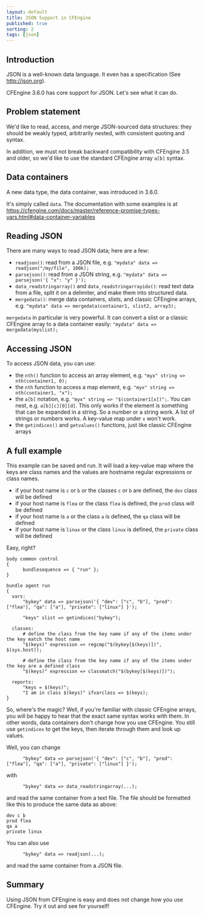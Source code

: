 ```yaml
---
layout: default
title: JSON Support in CFEngine
published: true
sorting: 2
tags: [json]
---
```


## Introduction

JSON is a well-known data language. It even has a specification (See http://json.org).

CFEngine 3.6.0 has core support for JSON.  Let's see what it can do.

## Problem statement

We'd like to read, access, and merge JSON-sourced data structures:
they should be weakly typed, arbitrarily nested, with consistent
quoting and syntax.

In addition, we must not break backward compatibility with CFEngine
3.5 and older, so we'd like to use the standard CFEngine array `a[b]`
syntax.

## Data containers

A new data type, the data container, was introduced in 3.6.0.

It's simply called `data`.  The documentation with some examples is at https://cfengine.com/docs/master/reference-promise-types-vars.html#data-container-variables

## Reading JSON

There are many ways to read JSON data; here are a few:

* `readjson()`: read from a JSON file, e.g. `"mydata" data => readjson("/my/file", 100k);`
* `parsejson()`: read from a JSON string, e.g. `"mydata" data => parsejson('{ "x": "y" }');`
* `data_readstringarray()` and `data_readstringarrayidx()`: read text data from a file, split it on a delimiter, and make them into structured data.
* `mergedata()`: merge data containers, slists, and classic CFEngine arrays, e.g. `"mydata" data => mergedata(container1, slist2, array3);`

`mergedata` in particular is very powerful.  It can convert a slist or a classic CFEngine array to a data container easily: `"mydata" data => mergedata(myslist);`

## Accessing JSON

To access JSON data, you can use:

* the `nth()` function to access an array element, e.g. `"myx" string => nth(container1, 0);`
* the `nth` function to access a map element, e.g. `"myx" string => nth(container1, "x");`
* the `a[b]` notation, e.g. `"myx" string => "$(container1[x])";`.  You can nest, e.g. `a[b][c][0][d]`.  This only works if the element is something that can be expanded in a string.  So a number or a string work.  A list of strings or numbers works.  A key-value map under `x` won't work.
* the `getindices()` and `getvalues()` functions, just like classic CFEngine arrays

## A full example

This example can be saved and run. It will load a key-value map where
the keys are class names and the values are hostname regular
expressions or class names.

* if your host name is `c` or `b` or the classes `c` or `b` are defined, the `dev` class will be defined
* if your host name is `flea` or the class `flea` is defined, the `prod` class will be defined
* if your host name is `a` or the class `a` is defined, the `qa` class will be defined
* if your host name is `linux` or the class `linux` is defined, the `private` class will be defined

Easy, right?

```cf3
body common control
{
      bundlesequence => { "run" };
}

bundle agent run
{
  vars:
      "bykey" data => parsejson('{ "dev": ["c", "b"], "prod": ["flea"], "qa": ["a"], "private": ["linux"] }');

      "keys" slist => getindices("bykey");

  classes:
      # define the class from the key name if any of the items under the key match the host name
      "$(keys)" expression => regcmp("$(bykey[$(keys)])", $(sys.host));

      # define the class from the key name if any of the items under the key are a defined class
      "$(keys)" expression => classmatch("$(bykey[$(keys)])");

  reports:
      "keys = $(keys)";
      "I am in class $(keys)" ifvarclass => $(keys);
}
```

So, where's the magic? Well, if you're familiar with classic CFEngine
arrays, you will be happy to hear that the exact same syntax works
with them. In other words, data containers don't change how you use
CFEngine. You still use `getindices` to get the keys, then iterate
through them and look up values.

Well, you can change

```cf3
      "bykey" data => parsejson('{ "dev": ["c", "b"], "prod": ["flea"], "qa": ["a"], "private": ["linux"] }');
```

with

```cf3
      "bykey" data => data_readstringarray(...);
```

and read the same container from a text file. The file should be
formatted like this to produce the same data as above:

```
dev c b
prod flea
qa a
private linux
```

You can also use


```cf3
      "bykey" data => readjson(...);
```

and read the same container from a JSON file.

## Summary

Using JSON from CFEngine is easy and does not change how you use CFEngine.  Try it out and see for yourself!
